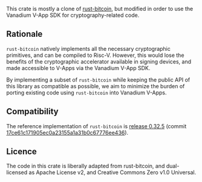 This crate is mostly a clone of [rust-bitcoin](https://github.com/rust-bitcoin/rust-bitcoin), but modified in order to use the Vanadium V-App SDK for cryptography-related code.

## Rationale

`rust-bitcoin` natively implements all the necessary cryptographic primitives, and can be compiled to Risc-V. However, this would lose the benefits of the cryptographic accelerator available in signing devices, and made accessible to V-Apps via the Vanadium V-App SDK.

By implementing a subset of `rust-bitcoin` while keeping the public API of this library as compatible as possible, we aim to minimize the burden of porting existing code using `rust-bitcoin` into Vanadium V-Apps.

## Compatibility

The reference implementation of `rust-bitcoin` is [release 0.32.5](https://github.com/rust-bitcoin/rust-bitcoin/releases/tag/bitcoin-0.32.5) (commit [17ce61c171905ec0a23155a1a31b0c67776ee436](https://github.com/rust-bitcoin/rust-bitcoin/tree/17ce61c171905ec0a23155a1a31b0c67776ee436)).

## Licence

The code in this crate is liberally adapted from rust-bitcoin, and dual-licensed as Apache License v2, and Creative Commons Zero v1.0 Universal.
